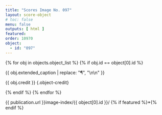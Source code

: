 ```yaml
---
title: "Scores Image No. 097"
layout: score-object
# toc: false
menu: false
outputs: [ html ]
featured: 
order: 10970
object:
  - id: "097"
---
```


{% for obj in objects.object_list %}
{% if obj.id == object[0].id %}

{{ obj.extended_caption | replace: "¶", "\n\n" }}

{{ obj.credit }} {.object-credit}

{% endif %}
{% endfor %}

<div class="object-credit object-url is-print-only">

{{ publication.url }}image-index/{{ object[0].id }}/ {% if featured %}*{% endif %}

</div>

